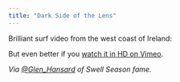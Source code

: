 ```yaml
---
title: "Dark Side of the Lens"
---
```

<p>Brilliant surf video from the west coast of Ireland:</p>

<p>But even better if you <a href="https://vimeo.com/14074949">watch it in HD on Vimeo</a>.</p>
<p><em>Via <a href="https://twitter.com/Glen_Hansard/statuses/13377571592863744">@Glen_Hansard</a> of Swell Season fame.</em></p>
